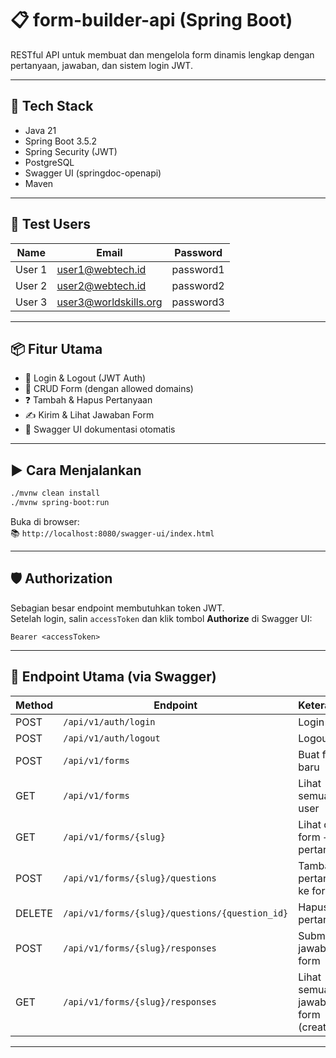 # 📋 form-builder-api (Spring Boot)

RESTful API untuk membuat dan mengelola form dinamis lengkap dengan pertanyaan, jawaban, dan sistem login JWT.  

---

## 🚀 Tech Stack

- Java 21
- Spring Boot 3.5.2
- Spring Security (JWT)
- PostgreSQL
- Swagger UI (springdoc-openapi)
- Maven

---

## 👤 Test Users

| Name    | Email                    | Password   |
|---------|--------------------------|------------|
| User 1  | user1@webtech.id         | password1  |
| User 2  | user2@webtech.id         | password2  |
| User 3  | user3@worldskills.org    | password3  |

---

## 📦 Fitur Utama

- 🔐 Login & Logout (JWT Auth)
- 📄 CRUD Form (dengan allowed domains)
- ❓ Tambah & Hapus Pertanyaan
- ✍️ Kirim & Lihat Jawaban Form
- 🧾 Swagger UI dokumentasi otomatis

---

## ▶️ Cara Menjalankan

```bash
./mvnw clean install
./mvnw spring-boot:run
```

Buka di browser:  
📚 `http://localhost:8080/swagger-ui/index.html`

---

## 🛡️ Authorization

Sebagian besar endpoint membutuhkan token JWT.  
Setelah login, salin `accessToken` dan klik tombol **Authorize** di Swagger UI:

```
Bearer <accessToken>
```

---

## 🧪 Endpoint Utama (via Swagger)

| Method | Endpoint                                        | Keterangan                        |
|--------|--------------------------------------------------|------------------------------------|
| POST   | `/api/v1/auth/login`                            | Login user                         |
| POST   | `/api/v1/auth/logout`                           | Logout user                        |
| POST   | `/api/v1/forms`                                 | Buat form baru                     |
| GET    | `/api/v1/forms`                                 | Lihat semua form user              |
| GET    | `/api/v1/forms/{slug}`                          | Lihat detail form + pertanyaan     |
| POST   | `/api/v1/forms/{slug}/questions`                | Tambah pertanyaan ke form          |
| DELETE | `/api/v1/forms/{slug}/questions/{question_id}`  | Hapus pertanyaan                   |
| POST   | `/api/v1/forms/{slug}/responses`                | Submit jawaban form                |
| GET    | `/api/v1/forms/{slug}/responses`                | Lihat semua jawaban form (creator) |

---
